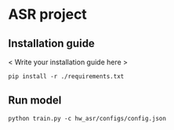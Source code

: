 # ASR project

## Installation guide

< Write your installation guide here >

```shell
pip install -r ./requirements.txt
```

## Run model 

```shell
python train.py -c hw_asr/configs/config.json
```

